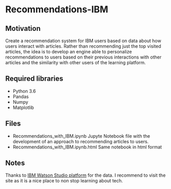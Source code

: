 # Recommendations-IBM

## Motivation

Create a recommendation system for IBM users based on data about how users interact with articles. Rather than recommending just the top visited articles, the idea is to develop an engine able to personalize recommendations to users based on their previous interactions with other articles and the similarity with other users of the learning platform.

## Required libraries

- Python 3.6
- Pandas
- Numpy
- Matplotlib

## Files

- Recommendations_with_IBM.ipynb  Jupyte Notebook file with the development of an approach to recommending articles to users.
- Recommendations_with_IBM.ipynb.html     Same notebook in html format

## Notes

Thanks to [IBM Watson Studio platform](https://dataplatform.cloud.ibm.com/) for the data. I recommend to visit the site as it is a nice place to non stop learning about tech.
